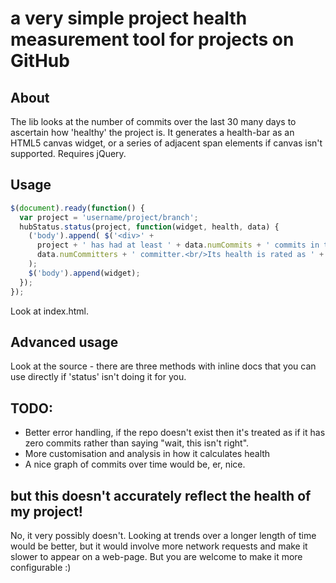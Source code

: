 # a very simple project health measurement tool for projects on GitHub

## About

The lib looks at the number of commits over the last 30 many days to ascertain
how 'healthy' the project is. It generates a health-bar as an HTML5 canvas
widget, or a series of adjacent span elements if canvas isn't supported.
Requires jQuery.


## Usage

```javascript
$(document).ready(function() {
  var project = 'username/project/branch';
  hubStatus.status(project, function(widget, health, data) {
    ('body').append( $('<div>' +
      project + ' has had at least ' + data.numCommits + ' commits in the last 30 days, by at least ' +
      data.numCommitters + ' committer.<br/>Its health is rated as ' + health*100 + '%<br/> </div>')
    );
    $('body').append(widget);
  });
});

```

Look at index.html.

## Advanced usage

Look at the source - there are three methods with inline docs that you can use
directly if 'status' isn't doing it for you.

## TODO:

  + Better error handling, if the repo doesn't exist then it's treated as if it
    has zero commits rather than saying "wait, this isn't right".
  + More customisation and analysis in how it calculates health
  + A nice graph of commits over time would be, er, nice.


## but this doesn't accurately reflect the health of my project!

No, it very possibly doesn't. Looking at trends over a longer length of time
would be better, but it would involve more network requests and make it slower
to appear on a web-page. But you are welcome to make it more configurable :)
